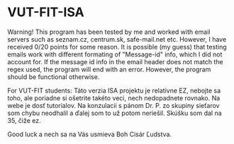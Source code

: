 # VUT-FIT-ISA

Warning! This program has been tested by me and worked with email servers such as seznam.cz, centrum.sk, safe-mail.net etc. However, I have received 0/20 points for some reason. It is possible (my guess) that testing emails work with different formating of "Message-id" info, which I did not account for. If the message id info in the email header does not match the regex used, the program will end with an error. However, the program should be functional otherwise.

For VUT-FIT students:
Táto verzia ISA projektu je relativne EZ, nebojte sa toho, ale poriadne si ošetrite takéto veci, nech nedopadnete rovnako. Na webe je dosť tutorialov. Na konzulacii s pánom Dr. P. zo skupiny sieťarov som chybu neodhalil a ďalej som to už potom neriešil. Skúšku som dal na 35, čiže ez.

Good luck a nech sa na Vás usmieva Boh Cisár Ľudstva.
